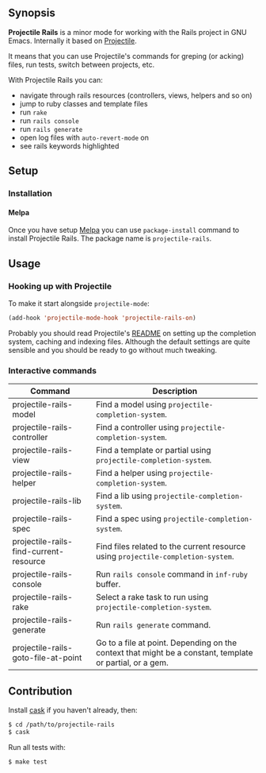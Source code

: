 ## Synopsis

**Projectile Rails** is a minor mode for working with the Rails project in GNU Emacs.
Internally it based on [Projectile](https://github.com/bbatsov/projectile).

It means that you can use Projectile's commands for greping (or acking) files, run tests, switch between projects, etc.

With Projectile Rails you can:

* navigate through rails resources (controllers, views, helpers and so on)
* jump to ruby classes and template files
* run `rake`
* run `rails console`
* run `rails generate`
* open log files with `auto-revert-mode` on
* see rails keywords highlighted

## Setup

### Installation

#### Melpa

Once you have setup [Melpa](http://melpa.milkbox.net/#/getting-started) you can use `package-install` command to install Projectile Rails. The package name is `projectile-rails`.

## Usage

### Hooking up with Projectile

To make it start alongside `projectile-mode`:

```lisp
(add-hook 'projectile-mode-hook 'projectile-rails-on)
```

Probably you should read Projectile's [README](https://github.com/bbatsov/projectile) on setting up the completion system, caching and indexing files. Although the default settings are quite sensible and you should be ready to go without much tweaking.

### Interactive commands

Command                                | Description
---------------------------------------|------------------------------------------------------------
projectile-rails-model                 | Find a model using `projectile-completion-system`.
projectile-rails-controller            | Find a controller using `projectile-completion-system`.
projectile-rails-view                  | Find a template or partial using `projectile-completion-system`.
projectile-rails-helper                | Find a helper using `projectile-completion-system`.
projectile-rails-lib                   | Find a lib using `projectile-completion-system`.
projectile-rails-spec                  | Find a spec using `projectile-completion-system`.
projectile-rails-find-current-resource | Find files related to the current resource using `projectile-completion-system`.
projectile-rails-console               | Run `rails console` command in `inf-ruby` buffer.
projectile-rails-rake                  | Select a rake task to run using `projectile-completion-system`.
projectile-rails-generate              | Run `rails generate` command.
projectile-rails-goto-file-at-point    | Go to a file at point. Depending on the context that might be a constant, template or partial, or a gem.

## Contribution

Install [cask](https://github.com/rejeep/cask.el) if you haven't already, then:

```bash
$ cd /path/to/projectile-rails
$ cask
```

Run all tests with:

```bash
$ make test
```
